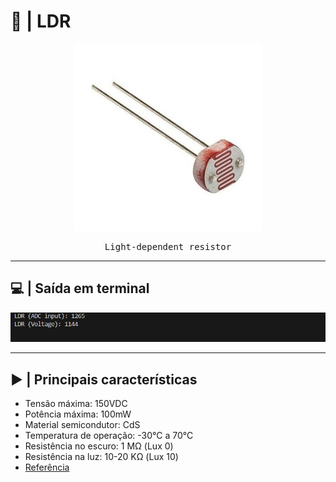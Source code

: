 # 🔦 | LDR

<div align = center>  
  <kbd>
    <img src = "img/ldr.png" widht = 500px height = 300px>
  </p>
    <p align = center>
      Light-dependent resistor
    </p>
  </kbd>
</div>

---

## 💻 | Saída em terminal

<div align = center>
  <img src = "img/saida_ldr.png">
</div>
  
---

## ▶️ | Principais características

- Tensão máxima: 150VDC
- Potência máxima: 100mW
- Material semicondutor: CdS
- Temperatura de operação:  -30°C a 70°C
- Resistência no escuro: 1 MΩ (Lux 0)
- Resistência na luz: 10-20 KΩ (Lux 10)
- [Referência](https://www.makerhero.com/produto/sensor-de-luminosidade-ldr-5mm/)
